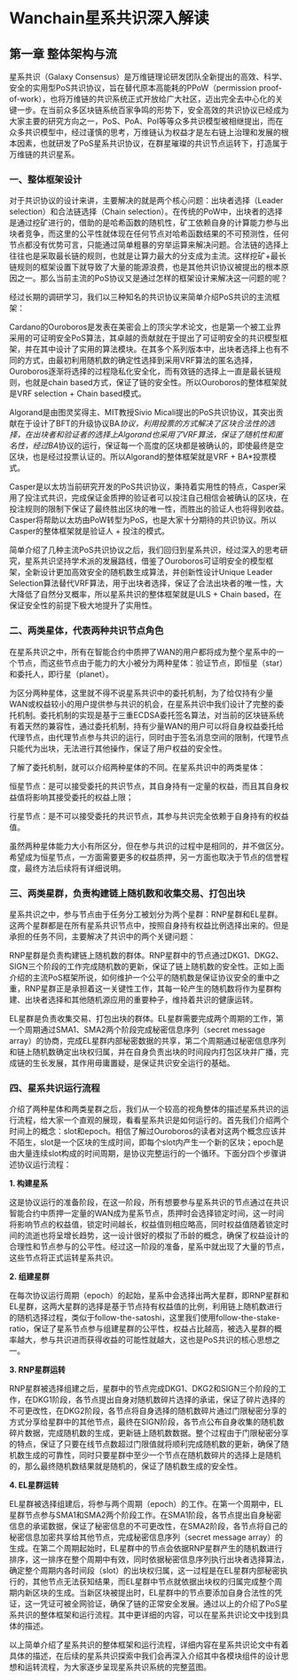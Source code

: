# Wanchain星系共识深入解读

## 第一章 整体架构与流

星系共识（Galaxy Consensus）是万维链理论研发团队全新提出的高效、科学、安全的实用型PoS共识协议，旨在替代原本高能耗的PPoW（permission proof-of-work），也将万维链的共识系统正式开放给广大社区，迈出完全去中心化的关键一步。在当前众多区块链系统百家争鸣的形势下，安全高效的共识协议已经成为大家主要的研究方向之一，PoS、PoA、PoI等等众多共识模型被相继提出，而在众多共识模型中，经过谨慎的思考，万维链认为权益才是左右链上治理和发展的根本因素，也就研发了PoS星系共识协议，在群星璀璨的共识节点运转下，打造属于万维链的共识星系。

### 一、整体框架设计
对于共识协议的设计来讲，主要解决的就是两个核心问题：出块者选择（Leader selection）和合法链选择（Chain selection）。在传统的PoW中，出块者的选择是通过挖矿进行的，借助的是哈希函数的随机性，矿工依赖自身的计算能力参与出块者竞争，而这里的公平性就体现在任何节点对哈希函数结果的不可预测性，任何节点都没有优势可言，只能通过简单粗暴的穷举运算来解决问题。合法链的选择上往往也是采取最长链的规则，也就是让算力最大的分支成为主流。这样挖矿+最长链规则的框架设置下就导致了大量的能源浪费，也是其他共识协议被提出的根本原因之一。那么当前主流的PoS协议又是通过怎样的框架设计来解决这一问题的呢？

经过长期的调研学习，我们以三种知名的共识协议来简单介绍PoS共识的主流框架：

Cardano的Ouroboros是发表在美密会上的顶尖学术论文，也是第一个被工业界采用的可证明安全PoS算法，其卓越的贡献就在于提出了可证明安全的共识模型框架，并在其中设计了实用的算法模块。在其多个系列版本中，出块者选择上也有不同的方式，由最初利用随机数的确定性选择到采用VRF算法的匿名选择，Ouroboros逐渐将选择的过程隐私化安全化，而有效链的选择上一直是最长链规则，也就是chain based方式，保证了链的安全性。所以Ouroboros的整体框架就是VRF selection + Chain based模式。

Algorand是由图灵奖得主、MIT教授Sivio Micali提出的PoS共识协议，其突出贡献在于设计了BFT的升级协议BA*协议，利用投票的方式解决了区块合法性的选择，在出块者和验证者的选择上Algorand也采用了VRF算法，保证了随机性和匿名性，经过BA*协议的运行，保证每一个高度的区块都是被确认的，即使最终是空区块，也是经过投票认证的。所以Algorand的整体框架就是VRF + BA*投票模式。

Casper是以太坊当前研究开发的PoS共识协议，秉持着实用性的特点，Casper采用了投注式共识，完成保证金质押的验证者可以投注自己相信会被确认的区块，在投注规则的限制下保证了最终胜出区块的唯一性，而胜出的验证人也将得到收益。Casper将帮助以太坊由PoW转型为PoS，也是大家十分期待的共识协议。所以Casper的整体框架就是验证人 + 投注的模式。

简单介绍了几种主流PoS共识协议之后，我们回归到星系共识，经过深入的思考研究，星系共识坚持学术派的发展路线，借鉴了Ouroboros可证明安全的模型框架，全新设计更加高效安全的随机数生成算法，并创新性设计Unique Leader Selection算法替代VRF算法，用于出块者选择，保证了合法出块者的唯一性，大大降低了自然分叉概率，所以星系共识的整体框架就是ULS + Chain based，在保证安全性的前提下极大地提升了实用性。

### 二、两类星体，代表两种共识节点角色

在星系共识之中，所有在智能合约中质押了WAN的用户都将成为整个星系中的一个节点，而这些节点由于能力的大小被分为两种星体：验证节点，即恒星（star）和委托人，即行星（planet）。
 
为区分两种星体，这里就不得不说星系共识中的委托机制，为了给仅持有少量WAN或权益较小的用户提供参与共识的机会，在星系共识中我们设计了完整的委托机制。委托机制的实现是基于三重ECDSA委托签名算法，对当前的区块链系统有着天然的兼容性，通过委托机制，持有少量WAN的用户可以将自身权益委托给代理节点，由代理节点参与共识的运行，同时由于签名消息空间的限制，代理节点只能代为出块，无法进行其他操作，保证了用户权益的安全性。
 
了解了委托机制，就可以介绍两种星体的不同。在星系共识中的两类星体：

恒星节点：是可以接受委托的共识节点，其自身持有一定量的权益，而且其自身权益值将影响其接受委托的权益上限；

行星节点：是不可以接受委托的共识节点，其参与共识完全依赖于自身持有的权益值。
 
虽然两种星体能力大小有所区分，但在参与共识的过程中是相同的，并不做区分。希望成为恒星节点，一方面需要更多的权益质押，另一方面也取决于节点的信誉程度，最终方法后续将有详细说明。
 
### 三、两类星群，负责构建链上随机数和收集交易、打包出块

星系共识之中，参与节点由于任务分工被划分为两个星群：RNP星群和EL星群。这两个星群都是在所有星系共识节点中，按照自身持有权益比例选择出来的。但是承担的任务不同，主要解决了共识中的两个关键问题：
 
RNP星群是负责构建链上随机数的群体。RNP星群中的节点通过DKG1、DKG2、SIGN三个阶段的工作完成随机数的更新，保证了链上随机数的安全性。正如上面介绍的主流PoS框架所说，如何维护一个公平的随机数是保证协议安全的重中之重，RNP星群正是承担着这一关键性工作，其每一轮产生的随机数将作为星群构建、出块者选择和其他随机源应用的重要种子，维持着共识的健康运转。
 
EL星群是负责收集交易、打包出块的群体。EL星群需要完成两个周期的工作，第一个周期通过SMA1、SMA2两个阶段完成秘密信息序列（secret message array）的协商，完成EL星群内部秘密数据的共享，第二个周期通过秘密信息序列和链上随机数确定出块权归属，并在自身负责出块的时间段内打包区块并广播，完成链的生长发展，其作用毋庸置疑，是保证共识安全运行的基础。
 
### 四、星系共识运行流程

介绍了两种星体和两类星群之后，我们从一个较高的视角整体的描述星系共识的运行流程，给大家一个直观的展现，看看星系共识是如何运行的。首先我们介绍两个时间上的概念：slot和epoch。相信了解过Ouroboros的读者对这两个概念应该并不陌生，slot是一个区块的生成时间，即每个slot内产生一个新的区块；epoch是由大量连续slot构成的时间周期，是协议完整运行的一个循环。下面分四个步骤讲述协议运行流程：
 
**1. 构建星系**

这是协议运行的准备阶段，在这一阶段，所有想要参与星系共识的节点通过在共识智能合约中质押一定量的WAN成为星系节点，质押时会选择锁定时间，这一时间将影响节点的权益值，锁定时间越长，权益值则相应略高，同时权益值随着锁定时间的流逝也将呈增长趋势，这一设计很好的模拟了币龄的概念，确保了权益设计的合理性和节点参与的公平性。经过这一阶段的准备，星系中就出现了大量的节点，这些节点将正式运转星系共识。
 
**2. 组建星群**

在每次协议运行周期（epoch）的起始，星系中会选择出两大星群，即RNP星群和EL星群，这两大星群的选择是基于节点持有权益值的比例，利用链上随机数进行的随机选择过程，类似于follow-the-satoshi，这里我们使用follow-the-stake-ratio，保证了星系节点参与组建星群的公平性，权益占比越高，被选入星群的概率越大，参与共识进而获得收益的可能性就越大，这也是PoS共识的核心思想之一。
 
**3. RNP星群运转**

RNP星群被选择组建之后，星群中的节点完成DKG1、DKG2和SIGN三个阶段的工作，在DKG1阶段，各节点提出自身对随机数碎片选择的承诺，保证了碎片选择的不可更改性，在DKG2阶段，各节点将自身选择的随机数碎片通过门限秘密分享的方式分享给星群中的其他节点，最终在SIGN阶段，各节点公布自身收集的随机数碎片数据，完成随机数的生成，更新链上随机数数据。整个过程由于门限秘密分享的特点，保证了只要在线节点数超过门限值就将顺利完成随机数的更新，确保了随机数生成的可靠性，同时只要星群中至少一个节点在随机数碎片的选择上是随机的，那么最终随机数结果就是随机的，保证了随机数生成的安全性。
 
**4. EL星群运转**

EL星群被选择组建后，将参与两个周期（epoch）的工作。在第一个周期中，EL星群节点参与SMA1和SMA2两个阶段工作。在SMA1阶段，各节点提出自身秘密信息的承诺数据，保证了秘密信息的不可更改性，在SMA2阶段，各节点将自己的秘密信息加密共享给其他节点，完成秘密信息序列（secret message array）的生成。在第二个周期起始时，EL星群中的节点会依据RNP星群产生的随机数进行排序，这一排序在整个周期中有效，同时依据秘密信息序列执行出块者选择算法，确定整个周期内各时间段（slot）的出块权归属，这一过程是在EL星群内部秘密执行的，其他节点无法获知结果，而EL星群中节点就依据出块权的归属完成整个周期内新区块的生成。当新区块被提出时，EL星群中的节点要添加自身合法性的凭证，这一凭证可被全网验证，确保了链的正常安全发展。通过以上的介绍了PoS星系共识的整体框架和运行流程。其中更详细的内容，可以在星系共识论文中找到具体的描述。
 
以上简单介绍了星系共识的整体框架和运行流程，详细内容在星系共识论文中有着具体的描述，在后续的星系共识探索中我们会再深入介绍其中各模块组件的设计思想和运转流程，为大家逐步呈现星系共识系统的完整蓝图。
